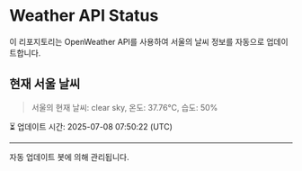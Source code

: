 
# Weather API Status

이 리포지토리는 OpenWeather API를 사용하여 서울의 날씨 정보를 자동으로 업데이트합니다.

## 현재 서울 날씨
> 서울의 현재 날씨: clear sky, 온도: 37.76°C, 습도: 50%

⏳ 업데이트 시간: 2025-07-08 07:50:22 (UTC)

---
자동 업데이트 봇에 의해 관리됩니다.
